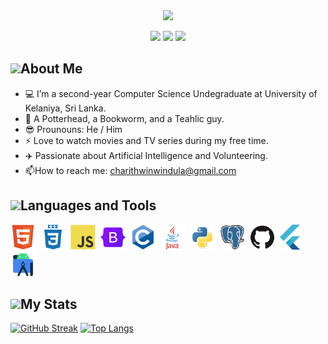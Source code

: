<div id="header" align="center">
  <img src="https://media.giphy.com/media/IcPtije3iwoEM/giphy.gif" width="200"/>
</div>

<div id="badges" align="center">
  
  [![](https://img.shields.io/badge/Facebook-%231877F2.svg?style=for-the-badge&logo=Facebook&logoColor=white)](https://facebook.com/windulad)
  [![](https://img.shields.io/badge/Instagram-%23E4405F.svg?style=for-the-badge&logo=Instagram&logoColor=white)](https://instagram.com/ncloyal__)
  [![](https://img.shields.io/badge/linkedin-%230077B5.svg?style=for-the-badge&logo=linkedin&logoColor=white)](https://linkedin.com/in/windulad)
  
</div>

<h2><img src="https://media.giphy.com/media/jQDGQlcdmuyWbVpomT/giphy.gif" width="30px"/>About Me</h2>

- :computer: I’m a second-year Computer Science Undegraduate at University of Kelaniya, Sri Lanka.
- :seedling: A Potterhead, a Bookworm, and a Teahlic guy.
- :sunglasses: Prounouns: He / Him
- :zap: Love to watch movies and TV series during my free time.
- :airplane: Passionate about Artificial Intelligence and Volunteering.
- :mailbox:How to reach me: charithwinwindula@gmail.com

<h2><img src="https://media.giphy.com/media/jQDGQlcdmuyWbVpomT/giphy.gif" width="30px"/>Languages and Tools</h2>

<div>
  <img src="https://github.com/devicons/devicon/blob/master/icons/html5/html5-original.svg" title="HTML5" alt="HTML" width="40" height="40" padding="10"/>&nbsp;
  <img src="https://github.com/devicons/devicon/blob/master/icons/css3/css3-plain-wordmark.svg"  title="CSS3" alt="CSS" width="40" height="40" padding="10"/>&nbsp;
  <img src="https://github.com/devicons/devicon/blob/master/icons/javascript/javascript-original.svg" title="JavaScript" alt="JavaScript" width="40" height="40" padding="10"/>&nbsp;
  <img src="https://github.com/devicons/devicon/blob/master/icons/bootstrap/bootstrap-original.svg" title="Bootstrap" alt="Bootstrap" width="40" height="40" padding="10"/>&nbsp;
  <img src="https://github.com/devicons/devicon/blob/master/icons/c/c-original.svg" title="C" alt="C" width="40" height="40" padding="10"/>&nbsp;
  <img src="https://github.com/devicons/devicon/blob/master/icons/java/java-original-wordmark.svg" title="Java" alt="Java" width="40" height="40" padding="10"/>&nbsp;
  <img src="https://github.com/devicons/devicon/blob/master/icons/python/python-original.svg" title="Python" alt="Python" width="40" height="40" padding="10"/>&nbsp;
  <img src="https://github.com/devicons/devicon/blob/master/icons/postgresql/postgresql-original.svg" title="PostgreSQL"  alt="PostgreSQL" width="40" height="40" padding="10"/>&nbsp;
  <img src="https://github.com/devicons/devicon/blob/master/icons/github/github-original.svg" title="Git" **alt="Git" width="40" height="40" padding="10"/>
  <img src="https://github.com/devicons/devicon/blob/master/icons/flutter/flutter-original.svg" title="Flutter" alt="Flutter" width="40" height="40" padding="10"/>&nbsp;
  <img src="https://github.com/devicons/devicon/blob/master/icons/androidstudio/androidstudio-original.svg" title="Android Studio" alt="Android Studio" width="40" height="40" padding="10"/>&nbsp;
</div>

<h2><img src="https://media.giphy.com/media/jQDGQlcdmuyWbVpomT/giphy.gif" width="30px"/>My Stats</h2>
  
  [![GitHub Streak](http://github-readme-streak-stats.herokuapp.com?user=windulad&theme=tokyonight&hide_border=true&border_radius=4&)](https://git.io/streak-stats)
  [![Top Langs](https://github-readme-stats.vercel.app/api/top-langs/?username=windulad&layout=compact&theme=tokyonight&hide_border=true)](https://github.com/anuraghazra/github-readme-stats)
  
<!---
winduladissanayake/winduladissanayake is a ✨ special ✨ repository because its `README.md` (this file) appears on your GitHub profile.
You can click the Preview link to take a look at your changes.
--->
